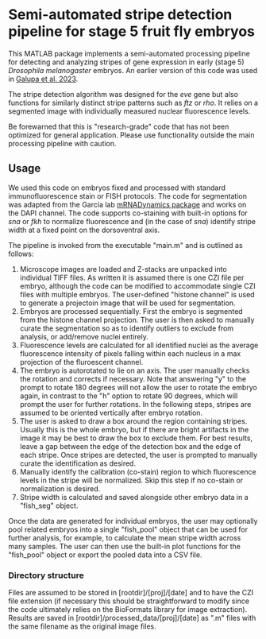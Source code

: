 # Semi-automated stripe detection pipeline for stage 5 fruit fly embryos

This MATLAB package implements a semi-automated processing pipeline for detecting and analyzing stripes of gene expression in early (stage 5) _Drosophila melanogaster_ embryos. An earlier version of this code was used in [Galupa et al. 2023](https://doi.org/10.1016/j.devcel.2022.12.003).

The stripe detection algorithm was designed for the _eve_ gene but also functions for similarly distinct stripe patterns such as _ftz_ or _rho_. It relies on a segmented image with individually measured nuclear fluorescence levels.

Be forewarned that this is "research-grade" code that has not been optimized for general application. Please use functionality outside the main processing pipeline with caution.

<h2>Usage</h2>

We used this code on embryos fixed and processed with standard immunofluorescence stain or FISH protocols. The code for segmentation was adapted from the Garcia lab [mRNADynamics package](https://github.com/GarciaLab/mRNADynamics) and works on the DAPI channel. The code supports co-staining with built-in options for _sna_ or _fkh_ to normalize fluorescence and (in the case of _sna_) identify stripe width at a fixed point on the dorsoventral axis.

The pipeline is invoked from the executable "main.m" and is outlined as follows:

1. Microscope images are loaded and Z-stacks are unpacked into individual TIFF files. As written it is assumed there is one CZI file per embryo, although the code can be modified to accommodate single CZI files with multiple embryos. The user-defined "histone channel" is used to generate a projectoin image that will be used for segmentation.
2. Embryos are processed sequentially. First the embryo is segmented from the histone channel projection. The user is then asked to manually curate the segmentation so as to identify outliers to exclude from analysis, or add/remove nuclei entirely.
3. Fluorescence levels are calculated for all identified nuclei as the average fluorescence intensity of pixels falling within each nucleus in a max projection of the fluroescent channel.
4. The embryo is autorotated to lie on an axis. The user manually checks the rotation and corrects if necessary. Note that answering "y" to the prompt to rotate 180 degrees will not allow the user to rotate the embryo again, in contrast to the "h" option to rotate 90 degrees, which will prompt the user for further rotations. In the following steps, stripes are assumed to be oriented vertically after embryo rotation.
5. The user is asked to draw a box around the region containing stripes. Usually this is the whole embryo, but if there are bright artifacts in the image it may be best to draw the box to exclude them. For best results, leave a gap between the edge of the detection box and the edge of each stripe. Once stripes are detected, the user is prompted to manually curate the identification as desired.
6. Manually identify the calibration (co-stain) region to which fluorescence levels in the stripe will be normalized. Skip this step if no co-stain or normalization is desired.
7. Stripe width is calculated and saved alongside other embryo data in a "fish_seg" object.

Once the data are generated for individual embryos, the user may optionally pool related embryos into a single "fish_pool" object that can be used for further analysis, for example, to calculate the mean stripe width across many samples. The user can then use the built-in plot functions for the "fish_pool" object or export the pooled data into a CSV file.

<h3>Directory structure</h3>

Files are assumed to be stored in [rootdir]/[proj]/[date] and to have the CZI file extension (if necessary this should be straightforward to modify since the code ultimately relies on the BioFormats library for image extraction). Results are saved in [rootdir]/processed_data/[proj]/[date] as ".m" files with the same filename as the original image files.
